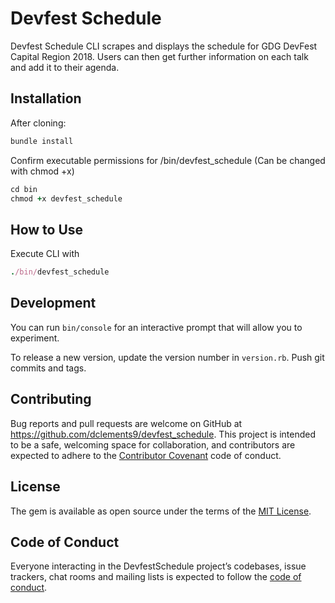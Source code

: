 # Devfest Schedule

Devfest Schedule CLI scrapes and displays the schedule for GDG DevFest Capital Region 2018. Users can then get further information on each talk and add it to their agenda.

## Installation

After cloning:

```ruby
bundle install
```

Confirm executable permissions for /bin/devfest_schedule (Can be changed with chmod +x)

```ruby
cd bin
chmod +x devfest_schedule
```
## How to Use
Execute CLI with

```ruby
./bin/devfest_schedule
```
## Development

You can run `bin/console` for an interactive prompt that will allow you to experiment.

To release a new version, update the version number in `version.rb`. Push git commits and tags.

## Contributing

Bug reports and pull requests are welcome on GitHub at https://github.com/dclements9/devfest_schedule. This project is intended to be a safe, welcoming space for collaboration, and contributors are expected to adhere to the [Contributor Covenant](http://contributor-covenant.org) code of conduct.

## License

The gem is available as open source under the terms of the [MIT License](https://opensource.org/licenses/MIT).

## Code of Conduct

Everyone interacting in the DevfestSchedule project’s codebases, issue trackers, chat rooms and mailing lists is expected to follow the [code of conduct](https://github.com/dclements9/devfest_schedule/blob/master/CODE_OF_CONDUCT.md).
